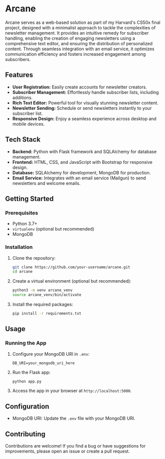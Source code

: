 # Arcane

Arcane serves as a web-based solution as part of my Harvard's CS50x final project, designed with a minimalist approach to tackle the complexities of newsletter management. It provides an intuitive remedy for subscriber handling, enabling the creation of engaging newsletters using a comprehensive text editor, and ensuring the distribution of personalized content. Through seamless integration with an email service, it optimizes communication efficiency and fosters increased engagement among subscribers. 

## Features

- **User Registration:** Easily create accounts for newsletter creators.
- **Subscriber Management:** Effortlessly handle subscriber lists, including additions.
- **Rich Text Editor:** Powerful tool for visually stunning newsletter content.
- **Newsletter Sending:** Schedule or send newsletters instantly to your subscriber list.
- **Responsive Design:** Enjoy a seamless experience across desktop and mobile devices.

## Tech Stack

- **Backend:** Python with Flask framework and SQLAlchemy for database management.
- **Frontend:** HTML, CSS, and JavaScript with Bootstrap for responsive design.
- **Database:** SQLAlchemy for development, MongoDB for production.
- **Email Service:** Integrates with an email service (Mailgun) to send newsletters and welcome emails.

## Getting Started
### Prerequisites
- Python 3.7+
- `virtualenv` (optional but recommended)
- MongoDB

### Installation
1. Clone the repository:
    ```bash
    git clone https://github.com/your-username/arcane.git
    cd arcane
    ```

2. Create a virtual environment (optional but recommended):
    ```bash
    python3 -m venv arcane_venv
    source arcane_venv/bin/activate
    ```

3. Install the required packages:
    ```bash
    pip install -r requirements.txt
    ```

## Usage

### Running the App
1. Configure your MongoDB URI in `.env`:
    ```plaintext
    DB_URI=your_mongodb_uri_here
    ```

2. Run the Flask app:
    ```bash
    python app.py
    ```

3. Access the app in your browser at `http://localhost:5000`.

## Configuration
- MongoDB URI: Update the `.env` file with your MongoDB URI.

## Contributing
Contributions are welcome! If you find a bug or have suggestions for improvements, please open an issue or create a pull request.
